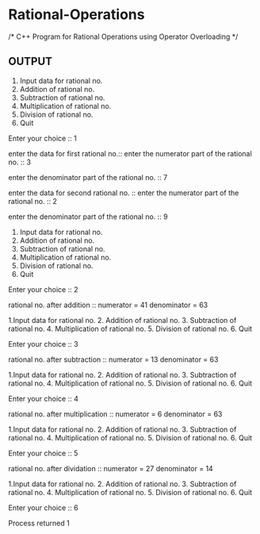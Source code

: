 # Rational-Operations

/*  C++ Program for Rational Operations using Operator Overloading  */
## OUTPUT
 1. Input data for rational no.
 2. Addition of rational no.
 3. Subtraction of rational no.
 4. Multiplication of rational no.
 5. Division of rational no.
 6. Quit

 Enter your choice :: 1


 enter the data for first rational no.::
 enter the numerator part of the rational no. :: 3

 enter the denominator part of the rational no. :: 7


 enter the data for second rational no. ::
 enter the numerator part of the rational no. :: 2

 enter the denominator part of the rational no. :: 9


 1. Input data for rational no.
 2. Addition of rational no.
 3. Subtraction of rational no.
 4. Multiplication of rational no.
 5. Division of rational no.
 6. Quit

 Enter your choice :: 2

rational no. after addition ::
 numerator = 41
 denominator = 63

 1.Input data for rational no.
 2. Addition of rational no.
 3. Subtraction of rational no.
 4. Multiplication of rational no.
 5. Division of rational no.
 6. Quit

 Enter your choice :: 3

 rational no. after subtraction ::
 numerator = 13
 denominator = 63

 1.Input data for rational no.
 2. Addition of rational no.
 3. Subtraction of rational no.
 4. Multiplication of rational no.
 5. Division of rational no.
 6. Quit

 Enter your choice :: 4

 rational no. after multiplication ::
 numerator = 6
 denominator = 63

 1.Input data for rational no.
 2. Addition of rational no.
 3. Subtraction of rational no.
 4. Multiplication of rational no.
 5. Division of rational no.
 6. Quit

 Enter your choice :: 5

 rational no. after dividation ::
 numerator = 27
 denominator = 14

 1.Input data for rational no.
 2. Addition of rational no.
 3. Subtraction of rational no.
 4. Multiplication of rational no.
 5. Division of rational no.
 6. Quit

 Enter your choice :: 6

Process returned 1
